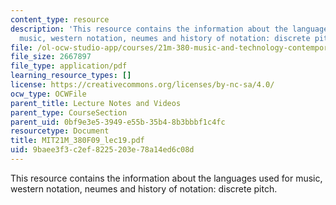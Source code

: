 ```yaml
---
content_type: resource
description: 'This resource contains the information about the languages used for
  music, western notation, neumes and history of notation: discrete pitch.'
file: /ol-ocw-studio-app/courses/21m-380-music-and-technology-contemporary-history-and-aesthetics-fall-2009/9baee3f3c2ef8225203e78a14ed6c08d_MIT21M_380F09_lec19.pdf
file_size: 2667897
file_type: application/pdf
learning_resource_types: []
license: https://creativecommons.org/licenses/by-nc-sa/4.0/
ocw_type: OCWFile
parent_title: Lecture Notes and Videos
parent_type: CourseSection
parent_uid: 0bf9e3e5-3949-e55b-35b4-8b3bbbf1c4fc
resourcetype: Document
title: MIT21M_380F09_lec19.pdf
uid: 9baee3f3-c2ef-8225-203e-78a14ed6c08d
---
```

This resource contains the information about the languages used for music, western notation, neumes and history of notation: discrete pitch.